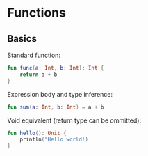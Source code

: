 # Functions
## Basics

Standard function:
```kotlin
fun func(a: Int, b: Int): Int {
    return a + b
}
```

Expression body and type inference:
```kotlin
fun sum(a: Int, b: Int) = a + b
```

Void equivalent (return type can be ommitted):
```kotlin
fun hello(): Unit {
    println("Hello world!)
}
```